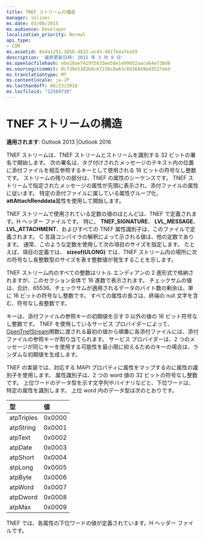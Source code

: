```yaml
---
title: TNEF ストリームの構造
manager: soliver
ms.date: 03/09/2015
ms.audience: Developer
localization_priority: Normal
api_type:
- COM
ms.assetid: 8eda1251-3858-4832-ac43-d817b4a7ea59
description: '最終更新日時: 2015 年 3 月 9 日'
ms.openlocfilehash: ebe10ae741975b33ee58e1e99032aaca64ef38d8
ms.sourcegitcommit: 0cf39e5382b8c6f236c8a63c6036849ed3527ded
ms.translationtype: MT
ms.contentlocale: ja-JP
ms.lasthandoff: 08/23/2018
ms.locfileid: "22569730"
---
```

# <a name="tnef-stream-structure"></a>TNEF ストリームの構造

  
  
**適用されます**: Outlook 2013 |Outlook 2016 
  
TNEF ストリームは、TNEF ストリームとストリームを識別する 32 ビットの署名で開始します。 次の署名は、タグ付けされたメッセージのテキスト内の位置に添付ファイルを相互参照するキーとして使用される 16 ビットの符号なし整数です。 ストリームの残りの部分は、TNEF の属性のシーケンスです。 TNEF ストリームで指定されたメッセージの属性が先頭に表示され、添付ファイルの属性に従います。 特定の添付ファイルに属している属性グループ化、 **attAttachRenddata**属性を使用して開始します。 
  
TNEF ストリームで使用されている定数の値のほとんどは、TNEF で定義されます。H ヘッダー ファイルです。 特に、 **TNEF_SIGNATURE**、 **LVL_MESSAGE**、 **LVL_ATTACHMENT**、およびすべての TNEF 属性識別子は、このファイルで定義されます。 C 言語コンパイラの解釈によって示される値は、他の定数であります。 通常、このような定数を使用して次の項目のサイズを指定します。 たとえば、項目の定義では、 **sizeof(ULONG)** では、TNEF ストリーム内の場所に次の符号なし長整数型のサイズを表す整数値が発生することを示します。 
  
TNEF ストリーム内のすべての整数はリトル エンディアンの 2 進形式で格納されますが、このセクション全体で 16 進数で表示されます。 チェックサムの値は、合計、65536、チェックサムが適用されるデータのバイト数の剰余は、単に 16 ビットの符号なし整数です。 すべての属性の長さは、終端の null 文字を含む、符号なし長整数です。
  
キーは、添付ファイルの参照キーの初期値を示す 0 以外の値の 16 ビット符号なし整数です。 TNEF を使用しているサービス プロバイダーによって、 [OpenTnefStream](opentnefstream.md)関数に渡される最初の値から順番に各添付ファイルには、添付ファイルの参照キーが割り当てられます。 サービス プロバイダーは、2 つのメッセージが同じキーを使用する可能性を最小限に抑えるためのキーの場合は、ランダムな初期値を生成します。 
  
TNEF の実装では、対応する MAPI プロパティに属性をマップするのに属性の識別子を使用します。 属性識別子は、2 つの word 値の 32 ビットの符号なし整数です。 上位ワードのデータ型を示す文字列やバイナリなどと、下位ワードは、特定の属性を識別します。 上位 word 内のデータ型は次のとおりです。
  
|**型**|**値**|
|:-----|:-----|
|atpTriples  <br/> |0x0000  <br/> |
|atpString  <br/> |0x0001  <br/> |
|atpText  <br/> |0x0002  <br/> |
|atpDate  <br/> |0x0003  <br/> |
|atpShort  <br/> |0x0004  <br/> |
|atpLong  <br/> |0x0005  <br/> |
|atpByte  <br/> |0x0006  <br/> |
|atpWord  <br/> |0x0007  <br/> |
|atpDword  <br/> |0x0008  <br/> |
|atpMax  <br/> |0x0009  <br/> |
   
TNEF では、各属性の下位ワードの値が定義されています。H ヘッダー ファイルです。
  

